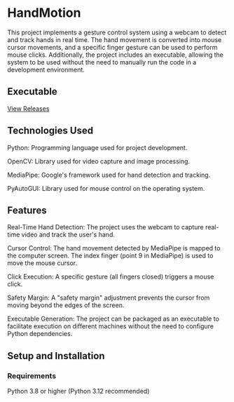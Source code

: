 # HandMotion
This project implements a gesture control system using a webcam to detect and track hands in real time. The hand movement is converted into mouse cursor movements, and a specific finger gesture can be used to perform mouse clicks. Additionally, the project includes an executable, allowing the system to be used without the need to manually run the code in a development environment.

## Executable
[View Releases](https://github.com/Gustavo-michel/HandMotion/releases)

## Technologies Used
Python: Programming language used for project development.

OpenCV: Library used for video capture and image processing.

MediaPipe: Google's framework used for hand detection and tracking.

PyAutoGUI: Library used for mouse control on the operating system.

## Features
Real-Time Hand Detection: The project uses the webcam to capture real-time video and track the user's hand.

Cursor Control: The hand movement detected by MediaPipe is mapped to the computer screen. The index finger (point 9 in MediaPipe) is used to move the mouse cursor.

Click Execution: A specific gesture (all fingers closed) triggers a mouse click.

Safety Margin: A "safety margin" adjustment prevents the cursor from moving beyond the edges of the screen.

Executable Generation: The project can be packaged as an executable to facilitate execution on different machines without the need to configure Python dependencies.

## Setup and Installation
### Requirements
Python 3.8 or higher (Python 3.12 recommended)
